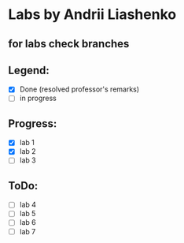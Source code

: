 # Labs by Andrii Liashenko
## for labs check branches
## Legend:
- [x] Done (resolved professor's remarks)
- [ ] in progress
## Progress:
- [x] lab 1
- [x] lab 2
- [ ] lab 3
## ToDo:
- [ ] lab 4
- [ ] lab 5
- [ ] lab 6
- [ ] lab 7

